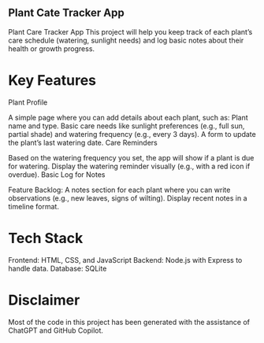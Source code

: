 ## Plant Cate Tracker App

Plant Care Tracker App
This project will help you keep track of each plant’s care schedule (watering, sunlight needs) and log basic notes about their health or growth progress.

# Key Features
Plant Profile

A simple page where you can add details about each plant, such as:
Plant name and type.
Basic care needs like sunlight preferences (e.g., full sun, partial shade) and watering frequency (e.g., every 3 days).
A form to update the plant’s last watering date.
Care Reminders

Based on the watering frequency you set, the app will show if a plant is due for watering.
Display the watering reminder visually (e.g., with a red icon if overdue).
Basic Log for Notes

Feature Backlog:
A notes section for each plant where you can write observations (e.g., new leaves, signs of wilting).
Display recent notes in a timeline format.

# Tech Stack
Frontend: HTML, CSS, and JavaScript
Backend:  Node.js with Express to handle data.
Database: SQLite

# Disclaimer
Most of the code in this project has been generated with the assistance of ChatGPT and GitHub Copilot.